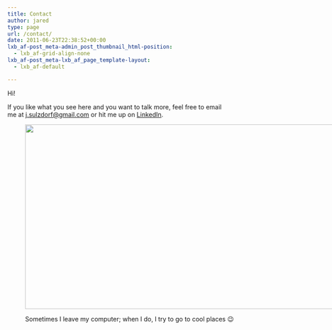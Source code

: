 ```yaml
---
title: Contact
author: jared
type: page
url: /contact/
date: 2011-06-23T22:38:52+00:00
lxb_af-post_meta-admin_post_thumbnail_html-position:
  - lxb_af-grid-align-none
lxb_af-post_meta-lxb_af_page_template-layout:
  - lxb_af-default

---
```

Hi!

If you like what you see here and you want to talk more, feel free to email me at <j.sulzdorf@gmail.com> or hit me up on [LinkedIn][1].<figure id="attachment_2741" aria-describedby="caption-attachment-2741" style="width: 740px" class="wp-caption alignnone">

<img decoding="async" loading="lazy" class="wp-image-2741 size-large" src="https://jared.lexblogplatform.com/wp-content/uploads/sites/10/2019/08/20190816_153634-740x416.jpg" alt="" width="740" height="416" /> <figcaption id="caption-attachment-2741" class="wp-caption-text">Sometimes I leave my computer; when I do, I try to go to cool places 😉</figcaption></figure>

 [1]: https://www.linkedin.com/in/jaredsulzdorf